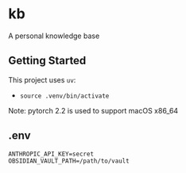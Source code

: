 # kb

A personal knowledge base

## Getting Started

This project uses `uv`:

- `source .venv/bin/activate`

Note: pytorch 2.2 is used to support macOS x86_64

## .env

```
ANTHROPIC_API_KEY=secret
OBSIDIAN_VAULT_PATH=/path/to/vault
```
